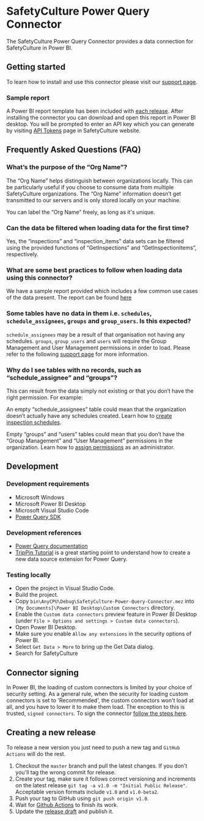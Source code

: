 # SafetyCulture Power Query Connector

The SafetyCulture Power Query Connector provides a data connection for SafetyCulture in Power BI.

## Getting started

To learn how to install and use this connector please visit our [support page](https://help.safetyculture.com/en_us/1514571103-SkUXQp9Hv).

### Sample report

A Power BI report template has been included with [each release](https://github.com/SafetyCulture/SafetyCulture-Power-Query-Connector/releases). After installing the connector you can download and open this report in Power BI desktop. You will be prompted to enter an API key which you can generate by visiting [API Tokens](https://app.safetyculture.com/account/api-tokens) page in SafetyCulture website.

## Frequently Asked Questions (FAQ)

### What’s the purpose of the “Org Name”?

The “Org Name” helps distinguish between organizations locally. This can be particularly useful if you choose to consume data from multiple SafetyCulture organizations. The “Org Name” information doesn’t get transmitted to our servers and is only stored locally on your machine.

You can label the “Org Name” freely, as long as it's unique.

### Can the data be filtered when loading data for the first time?

Yes, the “inspections” and “inspection_items” data sets can be filtered using the provided functions of “GetInspections” and “GetInspectionItems”, respectively.

### What are some best practices to follow when loading data using this connector?

We have a sample report provided which includes a few common use cases of the data present. The report can be found [here](./Sample%20Report.pbit)

### Some tables have no data in them i.e. `schedules`, `schedule_assignees`, `groups` and `group_users`. Is this expected?

`schedule_assignees` may be a result of that organisation not having any schedules. `groups`, `group_users` and `users` will require the Group Management and User Management permissions in order to load. Please refer to the following [support page](https://help.safetyculture.com/en_us/1514571103-SkUXQp9Hv) for more information.

### Why do I see tables with no records, such as “schedule_assignee” and “groups”?

This can result from the data simply not existing or that you don’t have the right permission. For example:

An empty “schedule_assignees” table could mean that the organization doesn’t actually have any schedules created. Learn how to [create inspection schedules](https://help.safetyculture.com/1064010777-SJ8X8DtVv).

Empty “groups” and “users” tables could mean that you don’t have the “Group Management” and “User Management” permissions in the organization. Learn how to [assign permissions](https://help.safetyculture.com/en_us/1064273113-Hyv7g_tVv) as an administrator.

## Development

### Development requirements

- Microsoft Windows
- Microsoft Power BI Desktop
- Microsoft Visual Studio Code
- [Power Query SDK](https://learn.microsoft.com/en-us/power-query/power-query-sdk-vs-code)

### Development references

- [Power Query documentation](https://docs.microsoft.com/en-us/power-query/)
- [TripPin Tutorial](https://docs.microsoft.com/en-us/power-query/samples/trippin/readme) is a great starting point to understand how to create a new data source extension for Power Query.

### Testing locally

- Open the project in Visual Studio Code.
- Build the project.
- Copy `bin\AnyCPU\Debug\SafetyCulture-Power-Query-Connector.mez` into `[My Documents]\Power BI Desktop\Custom Connectors` directory.
- Enable the `Custom data connectors` preview feature in Power BI Desktop (under `File > Options and settings > Custom data connectors`).
- Open Power BI Desktop.
- Make sure you enable `Allow any extensions` in the security options of Power BI.
- Select `Get Data > More` to bring up the Get Data dialog.
- Search for SafetyCulture

## Connector signing

In Power BI, the loading of custom connectors is limited by your choice of security setting.
As a general rule, when the security for loading custom connectors is set to 'Recommended',
the custom connectors won't load at all, and you have to lower it to make them load.
The exception to this is trusted, `signed connectors`. To sign the connector [follow the steps here](https://docs.microsoft.com/en-us/power-query/HandlingConnectorSigning).

## Creating a new release

To release a new version you just need to push a new tag and `GitHub Actions` will do the rest.

1. Checkout the `master` branch and pull the latest changes. If you don't you'll tag the wrong commit for release.
2. Create your tag, make sure it follows correct versioning and increments on the latest release
`git tag -a v1.0 -m "Initial Public Release"`.  
Acceptable version formats include `v1.0` and `v1.0-beta2`.
3. Push your tag to GitHub using `git push origin v1.0`.
4. Wait for [Github Actions](https://github.com/SafetyCulture/SafetyCulture-Power-Query-Connector/actions) to finish its work.
4. Update the [release draft](https://github.com/SafetyCulture/SafetyCulture-Power-Query-Connector/releases) and publish it.
